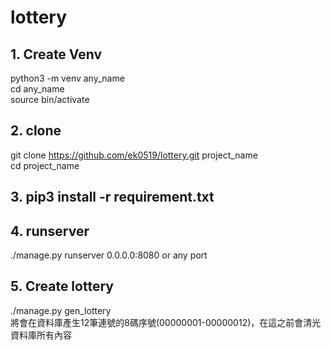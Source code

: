 # lottery

## 1. Create Venv
python3 -m venv any_name  
cd any_name  
source bin/activate

## 2. clone
git clone https://github.com/ek0519/lottery.git  project_name  
cd project_name

## 3. pip3 install -r requirement.txt

## 4. runserver
./manage.py runserver 0.0.0.0:8080  or any port

## 5. Create lottery
./manage.py gen_lottery  
將會在資料庫產生12筆連號的8碼序號(00000001-00000012)，在這之前會清光資料庫所有內容

